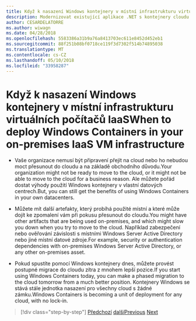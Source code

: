 ```yaml
---
title: Když k nasazení Windows kontejnery v místní infrastrukturu virtuálních počítačů IaaS
description: Modernizovat existující aplikace .NET s kontejnery cloudu Azure a Windows | Když k nasazení Windows kontejnery v místní infrastrukturu virtuálních počítačů IaaS
author: CESARDELATORRE
ms.author: wiwagn
ms.date: 04/28/2018
ms.openlocfilehash: 5583386a31b9a76a8413703ec611e8452d452eb1
ms.sourcegitcommit: 88f251b08bf0718ce119f3d7302f514b74895038
ms.translationtype: MT
ms.contentlocale: cs-CZ
ms.lasthandoff: 05/10/2018
ms.locfileid: "33958287"
---
```

# <a name="when-to-deploy-windows-containers-in-your-on-premises-iaas-vm-infrastructure"></a><span data-ttu-id="09f5f-103">Když k nasazení Windows kontejnery v místní infrastrukturu virtuálních počítačů IaaS</span><span class="sxs-lookup"><span data-stu-id="09f5f-103">When to deploy Windows Containers in your on-premises IaaS VM infrastructure</span></span>

-   <span data-ttu-id="09f5f-104">Vaše organizace nemusí být připravení přejít na cloud nebo ho nebudou moct přesunout do cloudu a na základě obchodního důvodu.</span><span class="sxs-lookup"><span data-stu-id="09f5f-104">Your organization might not be ready to move to the cloud, or it might not be able to move to the cloud for a business reason.</span></span> <span data-ttu-id="09f5f-105">Ale můžete pořád dostat výhody použití Windows kontejnery v vlastní datových centrech.</span><span class="sxs-lookup"><span data-stu-id="09f5f-105">But, you can still get the benefits of using Windows Containers in your own datacenters.</span></span>

-   <span data-ttu-id="09f5f-106">Můžete mít další artefakty, který probíhá použité místní a které může dojít ke zpomalení vám při pokusu přesunout do cloudu.</span><span class="sxs-lookup"><span data-stu-id="09f5f-106">You might have other artifacts that are being used on-premises, and which might slow you down when you try to move to the cloud.</span></span> <span data-ttu-id="09f5f-107">Například zabezpečení nebo ověřování závislosti s místními Windows Server Active Directory nebo jiné místní datové zdroje.</span><span class="sxs-lookup"><span data-stu-id="09f5f-107">For example, security or authentication dependencies with on-premises Windows Server Active Directory, or any other on-premises asset.</span></span>

-   <span data-ttu-id="09f5f-108">Pokud spustíte pomocí Windows kontejnery dnes, můžete provést postupné migrace do cloudu zítra z mnohem lepší pozice.</span><span class="sxs-lookup"><span data-stu-id="09f5f-108">If you start using Windows Containers today, you can make a phased migration to the cloud tomorrow from a much better position.</span></span> <span data-ttu-id="09f5f-109">Kontejnery Windows se stává stále jednotka nasazení pro všechny cloud s žádné zámku.</span><span class="sxs-lookup"><span data-stu-id="09f5f-109">Windows Containers is becoming a unit of deployment for any cloud, with no lock-in.</span></span>

>[!div class="step-by-step"]
<span data-ttu-id="09f5f-110">[Předchozí](when-not-to-deploy-to-windows-containers.md)
[další](when-to-deploy-windows-containers-to-azure-vms-iaas-cloud.md)</span><span class="sxs-lookup"><span data-stu-id="09f5f-110">[Previous](when-not-to-deploy-to-windows-containers.md)
[Next](when-to-deploy-windows-containers-to-azure-vms-iaas-cloud.md)</span></span>
